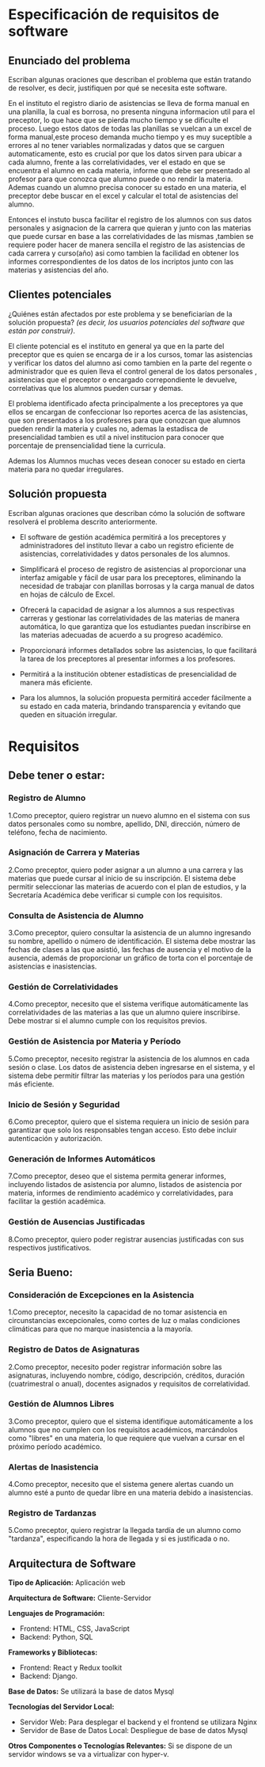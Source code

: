 # Especificación de requisitos de software

## Enunciado del problema

Escriban algunas oraciones que describan el problema que están tratando de resolver, es decir, justifiquen por qué se necesita este software.

En el instituto el registro diario de asistencias se lleva de forma manual en una planilla, la cual es 
borrosa, no presenta ninguna informacion util para el preceptor, lo que hace que se pierda mucho tiempo
y se dificulte el proceso. Luego estos datos de todas las planillas se vuelcan a un excel de forma
manual,este proceso demanda mucho tiempo y es muy suceptible a errores al no tener variables normalizadas y datos que se carguen automaticamente, esto es crucial por que los datos sirven para ubicar a cada alumno, frente a las correlatividades, ver el estado en que se encuentra el alumno en cada materia, informe que debe ser presentado al profesor para que conozca que alumno puede o no rendir la materia.
Ademas cuando un alumno precisa conocer su estado en una materia, el preceptor debe buscar en el excel 
y calcular el total de asistencias del alumno.

Entonces el instuto busca facilitar el registro de los alumnos con sus datos personales y asignacion de la carrera que quieran y junto con las materias que puede cursar en base a las correlatividades de las mismas ,tambien se requiere poder hacer de manera sencilla el registro de las asistencias de cada carrera y curso(año)  asi como tambien la facilidad en obtener los informes correspondientes de los datos de los incriptos junto con las materias y asistencias del año.

## Clientes potenciales
 
¿Quiénes están afectados por este problema y se beneficiarían de la solución propuesta? *(es decir, los usuarios potenciales del software que están por construir)*.

El cliente potencial es el instituto en general ya que en la parte del preceptor que es quien se encarga de ir a los cursos, tomar las asistencias y verificar los datos del alumno asi como tambien en la parte del regente o administrador que es quien lleva el control general de los datos personales , asistencias que el preceptor o encargado correpondiente le devuelve, correlativas que los alumnos pueden cursar y demas.

El problema identificado afecta principalmente a los preceptores ya que ellos se encargan de confeccionar lso reportes acerca de las asistencias, que son presentados a los profesores para que conozcan que alumnos pueden rendir la materia y cuales no, ademas la estadisca de presencialidad tambien es util a nivel institucion para conocer que porcentaje de prensencialidad tiene la curricula.

Ademas los Alumnos muchas veces desean conocer su estado en cierta materia 
para no quedar irregulares.

## Solución propuesta 

Escriban algunas oraciones que describan cómo la solución de software resolverá el problema descrito anteriormente.

- El software de gestión académica permitirá a los preceptores y administradores del instituto llevar a cabo un registro eficiente de asistencias, correlatividades y datos personales de los alumnos. 

- Simplificará el proceso de registro de asistencias al proporcionar una interfaz amigable y fácil de usar para los preceptores, eliminando la necesidad de trabajar con planillas borrosas y la carga manual de datos en hojas de cálculo de Excel.

- Ofrecerá la capacidad de asignar a los alumnos a sus respectivas carreras y gestionar las correlatividades de las materias de manera automática, lo que garantiza que los estudiantes puedan inscribirse en las materias adecuadas de acuerdo a su progreso académico. 

- Proporcionará informes detallados sobre las asistencias, lo que facilitará la tarea de los preceptores al presentar informes a los profesores.

- Permitirá a la institución obtener estadísticas de presencialidad de manera más eficiente.

- Para los alumnos, la solución propuesta permitirá acceder fácilmente a su estado en cada materia, brindando transparencia y evitando que queden en situación irregular. 

# Requisitos

## Debe tener o estar:

### Registro de Alumno

1.Como preceptor, quiero registrar un nuevo alumno en el sistema con sus datos personales como su nombre, apellido, DNI, dirección, número de teléfono, fecha de nacimiento.

### Asignación de Carrera y Materias 

2.Como preceptor, quiero poder asignar a un alumno a una carrera y las materias que puede cursar al inicio de su inscripción. El sistema debe permitir seleccionar las materias de acuerdo con el plan de estudios, y la Secretaría Académica debe verificar si cumple con los requisitos.

### Consulta de Asistencia de Alumno

3.Como preceptor, quiero consultar la asistencia de un alumno ingresando su nombre, apellido o número de identificación. El sistema debe mostrar las fechas de clases a las que asistió, las fechas de ausencia y el motivo de la ausencia, además de proporcionar un gráfico de torta con el porcentaje de asistencias e inasistencias.

### Gestión de Correlatividades

4.Como preceptor, necesito que el sistema verifique automáticamente las correlatividades de las materias a las que un alumno quiere inscribirse. Debe mostrar si el alumno cumple con los requisitos previos.

### Gestión de Asistencia por Materia y Período

5.Como preceptor, necesito registrar la asistencia de los alumnos en cada sesión o clase. Los datos de asistencia deben ingresarse en el sistema, y el sistema debe permitir filtrar las materias y los períodos para una gestión más eficiente.

### Inicio de Sesión y Seguridad

6.Como preceptor, quiero que el sistema requiera un inicio de sesión para garantizar que solo los responsables tengan acceso. Esto debe incluir autenticación y autorización.

### Generación de Informes Automáticos

7.Como preceptor, deseo que el sistema permita generar informes, incluyendo listados de asistencia por alumno, listados de asistencia por materia, informes de rendimiento académico y correlatividades, para facilitar la gestión académica.

### Gestión de Ausencias Justificadas

8.Como preceptor, quiero poder registrar ausencias justificadas con sus respectivos justificativos.


## Seria Bueno:

### Consideración de Excepciones en la Asistencia

1.Como preceptor, necesito la capacidad de no tomar asistencia en circunstancias excepcionales, como cortes de luz o malas condiciones climáticas para que no marque inasistencia a la mayoría.

### Registro de Datos de Asignaturas

2.Como preceptor, necesito poder registrar información sobre las asignaturas, incluyendo nombre, código, descripción, créditos, duración (cuatrimestral o anual), docentes asignados y requisitos de correlatividad.

### Gestión de Alumnos Libres

3.Como preceptor, quiero que el sistema identifique automáticamente a los alumnos que no cumplen con los requisitos académicos, marcándolos como "libres" en una materia, lo que requiere que vuelvan a cursar en el próximo período académico.

### Alertas de Inasistencia

4.Como preceptor, necesito que el sistema genere alertas cuando un alumno esté a punto de quedar libre en una materia debido a inasistencias.

### Registro de Tardanzas

5.Como preceptor, quiero registrar la llegada tardía de un alumno como "tardanza", especificando la hora de llegada y si es justificada o no.

 
## Arquitectura de Software

**Tipo de Aplicación:** Aplicación web

**Arquitectura de Software:** Cliente-Servidor

**Lenguajes de Programación:** 
- Frontend: HTML, CSS, JavaScript
- Backend: Python, SQL

**Frameworks y Bibliotecas:**
- Frontend: React y Redux toolkit
- Backend: Django.

**Base de Datos:** Se utilizará la base de datos Mysql

**Tecnologías del Servidor Local:**
- Servidor Web: Para desplegar el backend y el frontend se utilizara Nginx
- Servidor de Base de Datos Local: Despliegue de base de datos Mysql

**Otros Componentes o Tecnologías Relevantes:** Si se dispone de un servidor windows se va a virtualizar con hyper-v.

